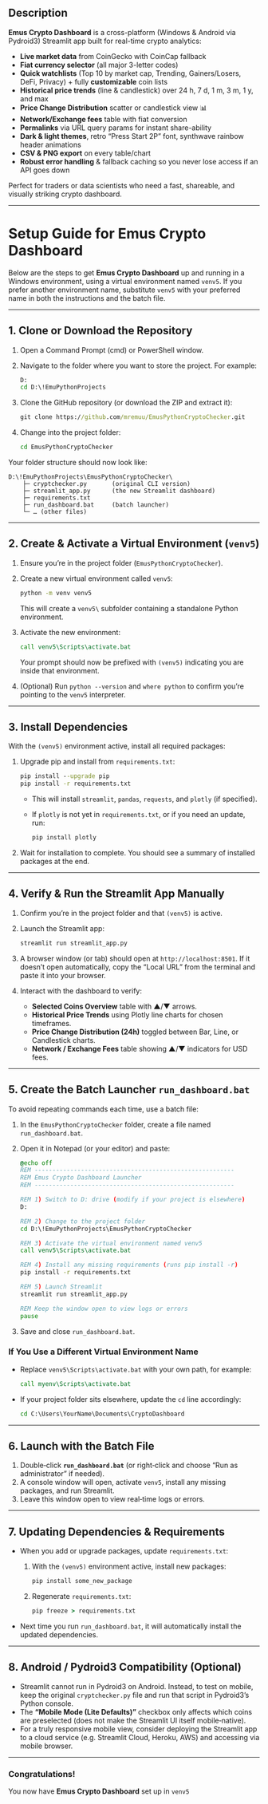 
## Description

**Emus Crypto Dashboard** is a cross-platform (Windows & Android via Pydroid3) Streamlit app built for real-time crypto analytics:

* **Live market data** from CoinGecko with CoinCap fallback
* **Fiat currency selector** (all major 3-letter codes)
* **Quick watchlists** (Top 10 by market cap, Trending, Gainers/Losers, DeFi, Privacy) + fully **customizable** coin lists
* **Historical price trends** (line & candlestick) over 24 h, 7 d, 1 m, 3 m, 1 y, and max
* **Price Change Distribution** scatter or candlestick view 📊
* **Network/Exchange fees** table with fiat conversion
* **Permalinks** via URL query params for instant share-ability
* **Dark & light themes**, retro “Press Start 2P” font, synthwave rainbow header animations
* **CSV & PNG export** on every table/chart
* **Robust error handling** & fallback caching so you never lose access if an API goes down

Perfect for traders or data scientists who need a fast, shareable, and visually striking crypto dashboard.


---

# Setup Guide for Emus Crypto Dashboard

Below are the steps to get **Emus Crypto Dashboard** up and running in a Windows environment, using a virtual environment named `venv5`. If you prefer another environment name, substitute `venv5` with your preferred name in both the instructions and the batch file.

---

## 1. Clone or Download the Repository

1. Open a Command Prompt (cmd) or PowerShell window.
2. Navigate to the folder where you want to store the project. For example:

   ```bat
   D:
   cd D:\!EmuPythonProjects
   ```
3. Clone the GitHub repository (or download the ZIP and extract it):

   ```bat
   git clone https://github.com/mremuu/EmusPythonCryptoChecker.git
   ```
4. Change into the project folder:

   ```bat
   cd EmusPythonCryptoChecker
   ```

Your folder structure should now look like:

```
D:\!EmuPythonProjects\EmusPythonCryptoChecker\
    ├─ cryptchecker.py       (original CLI version)
    ├─ streamlit_app.py      (the new Streamlit dashboard)
    ├─ requirements.txt
    ├─ run_dashboard.bat     (batch launcher)
    └─ … (other files)
```

---

## 2. Create & Activate a Virtual Environment (`venv5`)

1. Ensure you’re in the project folder (`EmusPythonCryptoChecker`).
2. Create a new virtual environment called `venv5`:

   ```bat
   python -m venv venv5
   ```

   This will create a `venv5\` subfolder containing a standalone Python environment.
3. Activate the new environment:

   ```bat
   call venv5\Scripts\activate.bat
   ```

   Your prompt should now be prefixed with `(venv5)` indicating you are inside that environment.
4. (Optional) Run `python --version` and `where python` to confirm you’re pointing to the `venv5` interpreter.

---

## 3. Install Dependencies

With the `(venv5)` environment active, install all required packages:

1. Upgrade pip and install from `requirements.txt`:

   ```bat
   pip install --upgrade pip
   pip install -r requirements.txt
   ```

   * This will install `streamlit`, `pandas`, `requests`, and `plotly` (if specified).
   * If `plotly` is not yet in `requirements.txt`, or if you need an update, run:

     ```bat
     pip install plotly
     ```
2. Wait for installation to complete. You should see a summary of installed packages at the end.

---

## 4. Verify & Run the Streamlit App Manually

1. Confirm you’re in the project folder and that `(venv5)` is active.
2. Launch the Streamlit app:

   ```bat
   streamlit run streamlit_app.py
   ```
3. A browser window (or tab) should open at `http://localhost:8501`. If it doesn’t open automatically, copy the “Local URL” from the terminal and paste it into your browser.
4. Interact with the dashboard to verify:

   * **Selected Coins Overview** table with ▲/▼ arrows.
   * **Historical Price Trends** using Plotly line charts for chosen timeframes.
   * **Price Change Distribution (24h)** toggled between Bar, Line, or Candlestick charts.
   * **Network / Exchange Fees** table showing ▲/▼ indicators for USD fees.

---

## 5. Create the Batch Launcher `run_dashboard.bat`

To avoid repeating commands each time, use a batch file:

1. In the `EmusPythonCryptoChecker` folder, create a file named `run_dashboard.bat`.
2. Open it in Notepad (or your editor) and paste:

   ```bat
   @echo off
   REM --------------------------------------------------------
   REM Emus Crypto Dashboard Launcher
   REM --------------------------------------------------------

   REM 1) Switch to D: drive (modify if your project is elsewhere)
   D:

   REM 2) Change to the project folder
   cd D:\!EmuPythonProjects\EmusPythonCryptoChecker

   REM 3) Activate the virtual environment named venv5
   call venv5\Scripts\activate.bat

   REM 4) Install any missing requirements (runs pip install -r)
   pip install -r requirements.txt

   REM 5) Launch Streamlit
   streamlit run streamlit_app.py

   REM Keep the window open to view logs or errors
   pause
   ```
3. Save and close `run_dashboard.bat`.

### If You Use a Different Virtual Environment Name

* Replace `venv5\Scripts\activate.bat` with your own path, for example:

  ```bat
  call myenv\Scripts\activate.bat
  ```
* If your project folder sits elsewhere, update the `cd` line accordingly:

  ```bat
  cd C:\Users\YourName\Documents\CryptoDashboard
  ```

---

## 6. Launch with the Batch File

1. Double‐click **`run_dashboard.bat`** (or right‐click and choose “Run as administrator” if needed).
2. A console window will open, activate `venv5`, install any missing packages, and run Streamlit.
3. Leave this window open to view real‐time logs or errors.

---

## 7. Updating Dependencies & Requirements

* When you add or upgrade packages, update `requirements.txt`:

  1. With the `(venv5)` environment active, install new packages:

     ```bat
     pip install some_new_package
     ```
  2. Regenerate `requirements.txt`:

     ```bat
     pip freeze > requirements.txt
     ```
* Next time you run `run_dashboard.bat`, it will automatically install the updated dependencies.

---

## 8. Android / Pydroid3 Compatibility (Optional)

* Streamlit cannot run in Pydroid3 on Android. Instead, to test on mobile, keep the original `cryptchecker.py` file and run that script in Pydroid3’s Python console.
* The **“Mobile Mode (Lite Defaults)”** checkbox only affects which coins are preselected (does not make the Streamlit UI itself mobile‐native).
* For a truly responsive mobile view, consider deploying the Streamlit app to a cloud service (e.g. Streamlit Cloud, Heroku, AWS) and accessing via mobile browser.

---

### Congratulations!

You now have **Emus Crypto Dashboard** set up in `venv5` 
